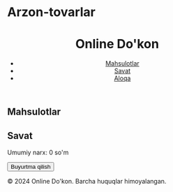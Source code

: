 # Arzon-tovarlar
<!DOCTYPE html>
<html lang="uz">
<head>
    <meta charset="UTF-8">
    <meta name="viewport" content="width=device-width, initial-scale=1.0">
    <title>Online Do'kon</title>
    <link rel="stylesheet" href="style.css">
</head>
<body>
    <header>
        <h1>Online Do'kon</h1>
        <nav>
            <ul>
                <li><a href="#products">Mahsulotlar</a></li>
                <li><a href="#cart">Savat</a></li>
                <li><a href="#contact">Aloqa</a></li>
            </ul>
        </nav>
    </header>
    <main>
        <section id="products">
            <h2>Mahsulotlar</h2>
            <div id="product-list">
                <!-- Mahsulotlar dinamik ravishda qo'shiladi -->
            </div>
        </section>
        <section id="cart">
            <h2>Savat</h2>
            <ul id="cart-items"></ul>
            <p>Umumiy narx: <span id="total-price">0</span> so'm</p>
            <button id="checkout">Buyurtma qilish</button>
        </section>
    </main>
    <footer>
        <p>&copy; 2024 Online Do'kon. Barcha huquqlar himoyalangan.</p>
    </footer>
    <script src="script.js"></script>
</body>
</html>
